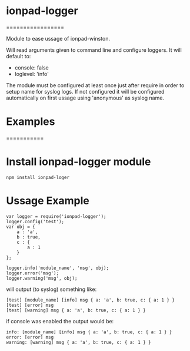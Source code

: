 # ionpad-logger
=================

Module to ease ussage of ionpad-winston.

Will read arguments given to command line and configure loggers.
It will default to:
* console: false
* loglevel: 'info'

The module must be configured at least once just after require in order to setup name for
syslog logs. If not configured it will be configured automatically on first ussage using 'anonymous'
as syslog name.

# Examples
===========

# Install ionpad-logger module
```
npm install ionpad-loger
```

# **Ussage Example**

```
var logger = require('ionpad-logger');
logger.config('test');
var obj = {
    a : 'a',
    b : true,
    c : {
        a : 1
    }
};

logger.info('module_name', 'msg', obj);
logger.error('msg');
logger.warning('msg', obj);
```

will output (to syslog) something like:
```
[test] [module_name] [info] msg { a: 'a', b: true, c: { a: 1 } }
[test] [error] msg
[test] [warning] msg { a: 'a', b: true, c: { a: 1 } }
```

if console was enabled the output would be:
```
info: [module_name] [info] msg { a: 'a', b: true, c: { a: 1 } }
error: [error] msg
warning: [warning] msg { a: 'a', b: true, c: { a: 1 } }
```


